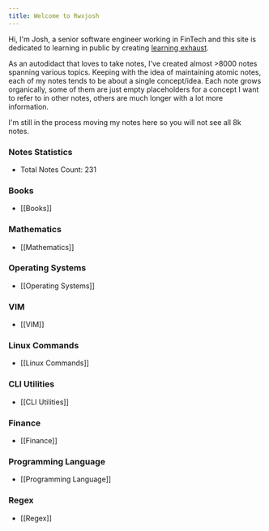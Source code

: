 ```yaml
---
title: Welcome to Rwxjosh
---
```


Hi, I'm Josh, a senior software engineer working in FinTech and this site is dedicated to learning in public by creating [learning exhaust](https://www.swyx.io/learn-in-public).

As an autodidact that loves to take notes, I've created almost >8000 notes spanning various topics. Keeping with the idea of maintaining atomic notes, each of my notes tends to be about a single concept/idea. 
Each note grows organically, some of them are just empty placeholders for a concept I want to refer to in other notes, others are much longer with a lot more information.

I'm still in the process moving my notes here so you will not see all 8k notes.


### Notes Statistics
- Total Notes Count: 231
### Books
- [[Books]]
### Mathematics
- [[Mathematics]]
### Operating Systems
- [[Operating Systems]]
### VIM
- [[VIM]]
### Linux Commands
- [[Linux Commands]]
### CLI Utilities
- [[CLI Utilities]]
### Finance
- [[Finance]]
### Programming Language
- [[Programming Language]]
### Regex
- [[Regex]]
